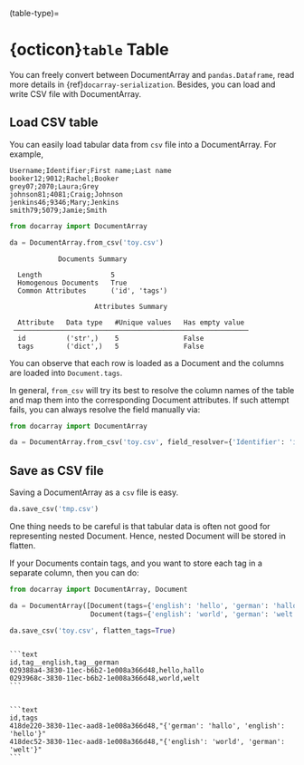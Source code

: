 (table-type)=
# {octicon}`table` Table

You can freely convert between DocumentArray and `pandas.Dataframe`, read more details in {ref}`docarray-serialization`. Besides, you can load and write CSV file with DocumentArray. 

## Load CSV table

You can easily load tabular data from `csv` file into a DocumentArray. For example, 

```text
Username;Identifier;First name;Last name
booker12;9012;Rachel;Booker
grey07;2070;Laura;Grey
johnson81;4081;Craig;Johnson
jenkins46;9346;Mary;Jenkins
smith79;5079;Jamie;Smith
```

```python
from docarray import DocumentArray

da = DocumentArray.from_csv('toy.csv')
```

```text
            Documents Summary            
                                         
  Length                 5               
  Homogenous Documents   True            
  Common Attributes      ('id', 'tags')  
                                         
                     Attributes Summary                     
                                                            
  Attribute   Data type   #Unique values   Has empty value  
 ────────────────────────────────────────────────────────── 
  id          ('str',)    5                False            
  tags        ('dict',)   5                False            
```

You can observe that each row is loaded as a Document and the columns are loaded into `Document.tags`.


In general, `from_csv` will try its best to resolve the column names of the table and map them into the corresponding Document attributes. If such attempt fails, you can always resolve the field manually via:

```python
from docarray import DocumentArray

da = DocumentArray.from_csv('toy.csv', field_resolver={'Identifier': 'id'})
```

## Save as CSV file

Saving a DocumentArray as a `csv` file is easy.

```python
da.save_csv('tmp.csv')
```

One thing needs to be careful is that tabular data is often not good for representing nested Document. Hence, nested Document will be stored in flatten.

If your Documents contain tags, and you want to store each tag in a separate column, then you can do:

```python
from docarray import DocumentArray, Document

da = DocumentArray([Document(tags={'english': 'hello', 'german': 'hallo'}),
                    Document(tags={'english': 'world', 'german': 'welt'})])

da.save_csv('toy.csv', flatten_tags=True)
```

````{tab} flatten_tags=True

```text
id,tag__english,tag__german
029388a4-3830-11ec-b6b2-1e008a366d48,hello,hallo
0293968c-3830-11ec-b6b2-1e008a366d48,world,welt
```
````
````{tab} flatten_tags=False

```text
id,tags
418de220-3830-11ec-aad8-1e008a366d48,"{'german': 'hallo', 'english': 'hello'}"
418dec52-3830-11ec-aad8-1e008a366d48,"{'english': 'world', 'german': 'welt'}"
```
````
